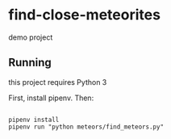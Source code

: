 # find-close-meteorites
demo project

## Running
this project requires Python 3 

First, install pipenv. Then:
```

pipenv install
pipenv run "python meteors/find_meteors.py"
```




